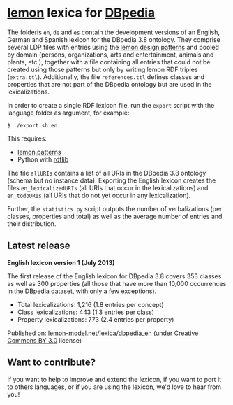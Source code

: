 # <a href="http://lemon-model.net/">lemon</a> lexica for <a href="http://dbpedia.org">DBpedia</a> 

The folderis `en`, `de` and `es` contain the development versions of an English, German and Spanish lexicon for the DBpedia 3.8 ontology. 
They comprise several LDP files with entries using the <a href="https://github.com/jmccrae/lemon.patterns">lemon design patterns</a>
and pooled by domain (persons, organizations, arts and entertainment, animals and plants, etc.), 
together with a file containing all entries that could not be created using those patterns 
but only by writing lemon RDF triples (`extra.ttl`). Additionally, the file `references.ttl` defines classes and properties 
that are not part of the DBpedia ontology but are used in the lexicalizations. 

In order to create a single RDF lexicon file, run the `export` script with the language folder as argument, for example:

```
$ ./export.sh en
```

This requires:

* <a href="https://github.com/jmccrae/lemon.patterns">lemon.patterns</a>
* Python with <a href="https://github.com/RDFLib/rdflib">rdflib</a>

The file `allURIs` contains a list of all URIs in the DBpedia 3.8 ontology (schema but no instance data). 
Exporting the English lexicon creates the files `en_lexicalizedURIs` (all URIs that occur in the lexicalizations) 
and `en_todoURIs` (all URIs that do not yet occur in any lexicalization).

Further, the `statistics.py` script outputs the number of verbalizations (per classes, properties and total)
as well as the average number of entries and their distribution. 

## Latest release

**English lexicon version 1 (July 2013)**

The first release of the English lexicon for DBpedia 3.8 covers 353 classes 
as well as 300 properties (all those that have more than 10,000 occurrences in the DBpedia dataset, 
with only a few exceptions).

* Total lexicalizations: 1,216 (1.8 entries per concept)
* Class lexicalizations: 443 (1.3 entries per class)
* Property lexicalizations: 773 (2.4 entries per property)

Published on: <a href="http://lemon-model.net/lexica/dbpedia_en">lemon-model.net/lexica/dbpedia_en</a> 
(under <a href="https://creativecommons.org/licenses/by/3.0/">Creative Commons BY 3.0</a> license)

## Want to contribute?

If you want to help to improve and extend the lexicon, if you want to port it to others languages,
 or if you are using the lexicon, we'd love to hear from you!
